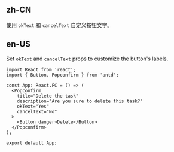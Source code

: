 ## zh-CN

使用 `okText` 和 `cancelText` 自定义按钮文字。

## en-US

Set `okText` and `cancelText` props to customize the button's labels.
```tsx
import React from 'react';
import { Button, Popconfirm } from 'antd';

const App: React.FC = () => (
  <Popconfirm
    title="Delete the task"
    description="Are you sure to delete this task?"
    okText="Yes"
    cancelText="No"
  >
    <Button danger>Delete</Button>
  </Popconfirm>
);

export default App;
```
